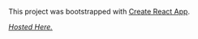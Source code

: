 This project was bootstrapped with [Create React App](https://github.com/facebook/create-react-app).

[_Hosted Here._](https://twitter-search.netlify.com/ "Twitter Search") 
